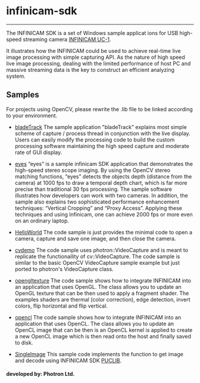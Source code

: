 # infinicam-sdk

<hr>

The INFINICAM SDK is a set of Windows sample applicat ions for USB high-speed streaming camera [INFINICAM UC-1](https://www.photron.co.jp/products/hsvcam/infinicam/).

It illustrates how the INFINICAM could be used to achieve real-time live image processing with simple capturing API. As the nature of high speed live image processing, dealing with the limited performance of host PC and massive streaming data is the key to construct an efficient analyzing system.

## Samples

For projects using OpenCV, please rewrite the .lib file to be linked according to your environment.

* [bladeTrack](src/bladeTrack/README.md) The sample application "bladeTrack" explains most simple scheme of capture / process thread in conjunction with the live display. Users can easily modify the processing code to build the custom processing software maintaining the high speed capture and moderate rate of GUI display.

* [eyes](src/eyes/README.md) “eyes” is a sample infinicam SDK application that demonstrates the high-speed stereo scope imaging. By using the OpenCV stereo matching functions, “eyes” detects the objects depth (distance from the camera) at 1000 fps to draw a temporal depth chart, which is far more precise than traditional 30 fps processing.
The sample software illustrates how developers can work with two cameras. In addition, the sample also explains two sophisticated performance enhancement techniques: “Vertical Cropping” and “Proxy Access”. Applying these techniques and using Infinicam, one can achieve 2000 fps or more even on an ordinary laptop.

* [HelloWorld](src/HelloWorld/README.md) The code sample is just provides the minimal code to open a camera, capture and save one image, and then close the camera. 

* [cvdemo](src/cvdemo/README.md) The code sample uses photron::VideoCapture and is meant to replicate the functionaility of cv::VideoCapture. The code sample is similar to the basic OpenCV VideoCapture sample example but just ported to photron's VideoCapture class. 

* [opengltexture](src/ogltexture/README.md) The code sample shows how to integrate INFINICAM into an application that uses OpenGL. The class allows you to update an OpenGL texture that can be then used to apply a fragment shader. The examples shaders are thermal (color correction), edge detection, invert colors, flip horizontal and flip vertical.

* [opencl](src/opencl/README.md) The code sample shows how to integrate INFINICAM into an application that uses OpenCL. The class allows you to update an OpenCL image that can be then is an OpenCL kernel is applied to create a new OpenCL image which is then read onto the host and finally saved to disk.

* [SingleImage](src/SingleImage/README.md) This sample code implements the function to get image and decode using INFINICAM SDK [PUCLIB](https://www.photron.co.jp/products/hsvcam/infinicam/tech.html).

#### developed by: Photron Ltd. 
